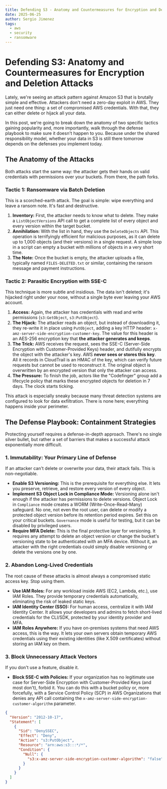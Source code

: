 ```yaml
---
title: Defending S3 - Anatomy and Countermeasures for Encryption and Deletion Attacks
date: 2025-06-25
author: Sergio Jimenez
tags:
  - aws
  - security
  - ransomware
---
```



# Defending S3: Anatomy and Countermeasures for Encryption and Deletion Attacks

Lately, we're seeing an attack pattern against Amazon S3 that is brutally simple and effective. Attackers don't need a zero-day exploit in AWS. They just need one thing: a set of compromised AWS credentials. With that, they can either delete or hijack all your data.

In this post, we're going to break down the anatomy of two specific tactics gaining popularity and, more importantly, walk through the defense playbook to make sure it doesn't happen to you. Because under the shared responsibility model, whether your data in S3 is still there tomorrow depends on the defenses you implement today.

## The Anatomy of the Attacks

Both attacks start the same way: the attacker gets their hands on valid credentials with permissions over your buckets. From there, the path forks.

### Tactic 1: Ransomware via Batch Deletion

This is a scorched-earth attack. The goal is simple: wipe everything and leave a ransom note. It's fast and destructive.

1.  **Inventory:** First, the attacker needs to know what to delete. They make a `ListObjectVersions` API call to get a complete list of every object and every version within the target bucket.
2.  **Annihilation:** With the list in hand, they use the `DeleteObjects` API. This operation is terrifyingly efficient for malicious purposes, as it can delete up to 1,000 objects (and their versions) in a single request. A simple loop in a script can empty a bucket with millions of objects in a very short time.
3.  **The Note:** Once the bucket is empty, the attacker uploads a file, typically named `FILES-DELETED.txt` or similar, containing the ransom message and payment instructions.

### Tactic 2: Parasitic Encryption with SSE-C

This technique is more subtle and insidious. The data isn't deleted; it's hijacked right under your nose, without a single byte ever leaving your AWS account.

1.  **Access:** Again, the attacker has credentials with read and write permissions (`s3:GetObject`, `s3:PutObject`).
2.  **The Hijack:** The attacker reads an object, but instead of downloading it, they re-write it in place using `PutObject`, adding a key HTTP header: `x-amz-server-side-encryption-customer-key`. The value for this header is an AES-256 encryption key that **the attacker generates and keeps**.
3.  **The Trick:** AWS receives the request, sees the SSE-C (Server-Side Encryption with Customer-Provided Keys) header, and dutifully encrypts the object with the attacker's key. AWS **never sees or stores this key**. All it records in CloudTrail is an HMAC of the key, which can verify future requests but cannot be used to reconstruct it. The original object is overwritten by an encrypted version that only the attacker can access.
4.  **The Pressure:** To finish the job, actors like the "Codefinger" group add a lifecycle policy that marks these encrypted objects for deletion in 7 days. The clock starts ticking.

This attack is especially sneaky because many threat detection systems are configured to look for data exfiltration. There is none here; everything happens inside your perimeter.

## The Defense Playbook: Containment Strategies

Protecting yourself requires a defense-in-depth approach. There's no single silver bullet, but rather a set of barriers that makes a successful attack exponentially more difficult.

### 1. Immutability: Your Primary Line of Defense

If an attacker can't delete or overwrite your data, their attack fails. This is non-negotiable.

* **Enable S3 Versioning:** This is the prerequisite for everything else. It lets you preserve, retrieve, and restore every version of every object.
* **Implement S3 Object Lock in Compliance Mode:** Versioning alone isn't enough if the attacker has permissions to delete versions. Object Lock in `Compliance` mode creates a WORM (Write-Once-Read-Many) safeguard. No one, not even the root user, can delete or modify a protected object version before its retention period expires. Set this on your critical buckets. `Governance` mode is useful for testing, but it can be disabled by privileged users.
* **Require MFA Delete:** This is the final protective layer for versioning. It requires any attempt to delete an object version or change the bucket's versioning state to be authenticated with an MFA device. Without it, an attacker with the right credentials could simply disable versioning or delete the versions one by one.

### 2. Abandon Long-Lived Credentials

The root cause of these attacks is almost always a compromised static access key. Stop using them.

* **Use IAM Roles:** For any workload inside AWS (EC2, Lambda, etc.), use IAM Roles. They provide temporary credentials automatically, eliminating the risk of leaked static keys.
* **IAM Identity Center (SSO):** For human access, centralize it with IAM Identity Center. It allows your developers and admins to fetch short-lived credentials for the CLI/SDK, protected by your identity provider and MFA.
* **IAM Roles Anywhere:** If you have on-premises systems that need AWS access, this is the way. It lets your own servers obtain temporary AWS credentials using their existing identities (like X.509 certificates) without storing an IAM key on them.

### 3. Block Unnecessary Attack Vectors

If you don't use a feature, disable it.

* **Block SSE-C with Policies:** If your organization has no legitimate use case for Server-Side Encryption with Customer-Provided Keys (and most don't), forbid it. You can do this with a bucket policy or, more forcefully, with a Service Control Policy (SCP) in AWS Organizations that denies any API call containing the `x-amz-server-side-encryption-customer-algorithm` parameter.

```json
{
  "Version": "2012-10-17",
  "Statement": [
    {
      "Sid": "DenySSEC",
      "Effect": "Deny",
      "Action": "s3:PutObject",
      "Resource": "arn:aws:s3:::*/*",
      "Condition": {
        "Null": {
          "s3:x-amz-server-side-encryption-customer-algorithm": "false"
        }
      }
    }
  ]
}